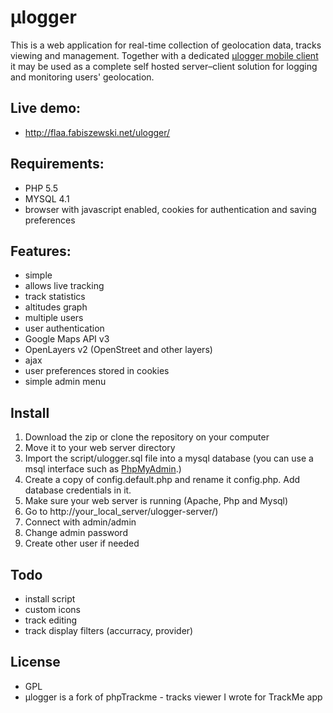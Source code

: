 # μlogger

This is a web application for real-time collection of geolocation data, tracks viewing and management. 
Together with a dedicated [μlogger mobile client](https://github.com/bfabiszewski/ulogger-android) it may be used as a complete self hosted server–client solution for logging and monitoring users' geolocation.

## Live demo:
- http://flaa.fabiszewski.net/ulogger/

## Requirements:
- PHP 5.5
- MYSQL 4.1
- browser with javascript enabled, cookies for authentication and saving preferences

## Features:
- simple
- allows live tracking
- track statistics
- altitudes graph
- multiple users
- user authentication
- Google Maps API v3
- OpenLayers v2 (OpenStreet and other layers)
- ajax 
- user preferences stored in cookies
- simple admin menu

## Install
1. Download the zip or clone the repository on your computer
2. Move it to your web server directory
3. Import the script/ulogger.sql file into a mysql database (you can use a msql interface such as [PhpMyAdmin](https://www.phpmyadmin.net).)
4. Create a copy of config.default.php and rename it config.php. Add database credentials in it.
5. Make sure your web server is running (Apache, Php and Mysql)
6. Go to http://your_local_server/ulogger-server/)
7. Connect with admin/admin
8. Change admin password
9. Create other user if needed

## Todo
- install script
- custom icons
- track editing
- track display filters (accurracy, provider)

## License
- GPL
- μlogger is a fork of phpTrackme - tracks viewer I wrote for TrackMe app
